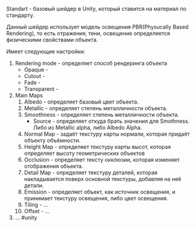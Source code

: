Standart - базовый шейдер в Unity, который ставится на материал по стандарту.

Данный шейдер использует модель освещения PBR(Physucally Based Rendering), то есть отражения, тени, освещение определяется физическими свойствами объекта.

Имеет следующие настройки:
1. Rendering mode - определяет способ рендеринга объекта
	- Opaque -
	- Cutout - 
	- Fade - 
	- Transparent - 
2. Main Maps
	1. Albedo - определяет базовый цвет объекта.
	2. Metallic - определяет степень металличности объекта.
	3. Smoothness - определяет степень металличности объекта.
		- Source - определяет откуда брать значения для Smothness. Либо из Metallic alpha, либо Albedo Alpha.
	4. Normal Map - задаёт текстуру карты нормали, которая придаёт объекту объёмности.
	5. Height Map - определяет текстуру карты высот, которая определяет высоту геометрических объектов
	6. Occlusion - определяет тексту окклюзии, которая изменяет отображения объекта.
	7. Detail Map - определяет текстуру деталей, которая накладывается поверх основной текстуры, добавляя на неё детали.
	8. Emission - определяет объект, как источник освещения, и принимает текстуру освещения, либо цвет освещения.
	9. Tiling - ...
	10. Offset - ...
3. ...
#unity 